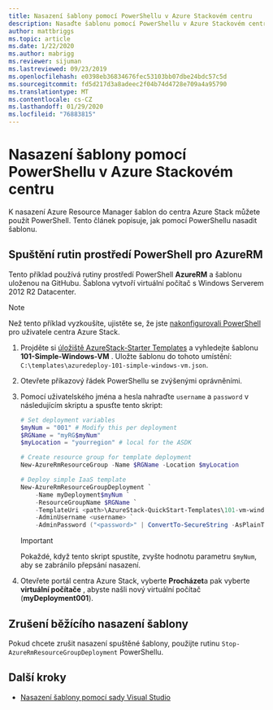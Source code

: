 ```yaml
---
title: Nasazení šablony pomocí PowerShellu v Azure Stackovém centru
description: Nasaďte šablonu pomocí PowerShellu v Azure Stackovém centru.
author: mattbriggs
ms.topic: article
ms.date: 1/22/2020
ms.author: mabrigg
ms.reviewer: sijuman
ms.lastreviewed: 09/23/2019
ms.openlocfilehash: e0398eb36834676fec53103bb07dbe24bdc57c5d
ms.sourcegitcommit: fd5d217d3a8adeec2f04b74d4728e709a4a95790
ms.translationtype: MT
ms.contentlocale: cs-CZ
ms.lasthandoff: 01/29/2020
ms.locfileid: "76883815"
---
```

# <a name="deploy-a-template-using-powershell-in-azure-stack-hub"></a>Nasazení šablony pomocí PowerShellu v Azure Stackovém centru

K nasazení Azure Resource Manager šablon do centra Azure Stack můžete použít PowerShell. Tento článek popisuje, jak pomocí PowerShellu nasadit šablonu.

## <a name="run-azurerm-powershell-cmdlets"></a>Spuštění rutin prostředí PowerShell pro AzureRM

Tento příklad používá rutiny prostředí PowerShell **AzureRM** a šablonu uloženou na GitHubu. Šablona vytvoří virtuální počítač s Windows Serverem 2012 R2 Datacenter.

>[!NOTE]
> Než tento příklad vyzkoušíte, ujistěte se, že jste [nakonfigurovali PowerShell](azure-stack-powershell-configure-user.md) pro uživatele centra Azure Stack.

1. Projděte si [úložiště AzureStack-Starter Templates](https://aka.ms/AzureStackGitHub) a vyhledejte šablonu **101-Simple-Windows-VM** . Uložte šablonu do tohoto umístění: `C:\templates\azuredeploy-101-simple-windows-vm.json`.
2. Otevřete příkazový řádek PowerShellu se zvýšenými oprávněními.
3. Pomocí uživatelského jména a hesla nahraďte `username` a `password` v následujícím skriptu a spusťte tento skript:

    ```powershell
    # Set deployment variables
    $myNum = "001" # Modify this per deployment
    $RGName = "myRG$myNum"
    $myLocation = "yourregion" # local for the ASDK

    # Create resource group for template deployment
    New-AzureRmResourceGroup -Name $RGName -Location $myLocation

    # Deploy simple IaaS template
    New-AzureRmResourceGroupDeployment `
        -Name myDeployment$myNum `
        -ResourceGroupName $RGName `
        -TemplateUri <path>\AzureStack-QuickStart-Templates\101-vm-windows-create\azuredeploy.json `
        -AdminUsername <username> `
        -AdminPassword ("<password>" | ConvertTo-SecureString -AsPlainText -Force)
    ```

    >[!IMPORTANT]
    > Pokaždé, když tento skript spustíte, zvyšte hodnotu parametru `$myNum`, aby se zabránilo přepsání nasazení.

4. Otevřete portál centra Azure Stack, vyberte **Procházet**a pak vyberte **virtuální počítače** , abyste našli nový virtuální počítač (**myDeployment001**).

## <a name="cancel-a-running-template-deployment"></a>Zrušení běžícího nasazení šablony

Pokud chcete zrušit nasazení spuštěné šablony, použijte rutinu `Stop-AzureRmResourceGroupDeployment` PowerShellu.

## <a name="next-steps"></a>Další kroky

- [Nasazení šablony pomocí sady Visual Studio](azure-stack-deploy-template-visual-studio.md)
